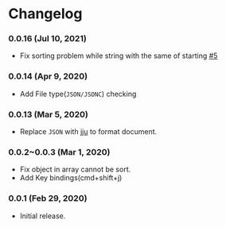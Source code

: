 # Changelog

### 0.0.16 (Jul 10, 2021)

- Fix sorting problem while string with the same of starting [#5](https://github.com/chen86860/vscode-extension-json-sorter/issues/5)

### 0.0.14 (Apr 9, 2020)

- Add File type(`JSON/JSONC`) checking

### 0.0.13 (Mar 5, 2020)

- Replace `JSON` with [jju](https://github.com/rlidwka/jju) to format document.

### 0.0.2~0.0.3 (Mar 1, 2020)

- Fix object in array cannot be sort.
- Add Key bindings(cmd+shift+j)

### 0.0.1 (Feb 29, 2020)

- Initial release.
  